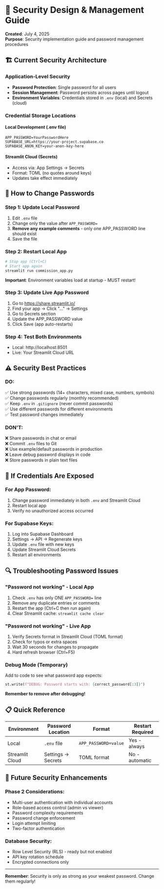 # 🔐 Security Design & Management Guide

**Created**: July 4, 2025  
**Purpose**: Security implementation guide and password management procedures

## 🏗️ Current Security Architecture

### Application-Level Security
- **Password Protection**: Single password for all users
- **Session Management**: Password persists across pages until logout
- **Environment Variables**: Credentials stored in `.env` (local) and Secrets (cloud)

### Credential Storage Locations

#### Local Development (.env file)
```
APP_PASSWORD=YourPasswordHere
SUPABASE_URL=https://your-project.supabase.co
SUPABASE_ANON_KEY=your-anon-key-here
```

#### Streamlit Cloud (Secrets)
- Access via: App Settings → Secrets
- Format: TOML (no quotes around keys)
- Updates take effect immediately

## 🔄 How to Change Passwords

### Step 1: Update Local Password
1. Edit `.env` file
2. Change only the value after `APP_PASSWORD=`
3. **Remove any example comments** - only one APP_PASSWORD line should exist
4. Save the file

### Step 2: Restart Local App
```bash
# Stop app (Ctrl+C)
# Start app again
streamlit run commission_app.py
```
**Important**: Environment variables load at startup - MUST restart!

### Step 3: Update Live App Password
1. Go to https://share.streamlit.io/
2. Find your app → Click "..." → Settings
3. Go to Secrets section
4. Update the APP_PASSWORD value
5. Click Save (app auto-restarts)

### Step 4: Test Both Environments
- Local: http://localhost:8501
- Live: Your Streamlit Cloud URL

## ⚠️ Security Best Practices

### DO:
✅ Use strong passwords (14+ characters, mixed case, numbers, symbols)  
✅ Change passwords regularly (monthly recommended)  
✅ Keep `.env` in `.gitignore` (never commit passwords)  
✅ Use different passwords for different environments  
✅ Test password changes immediately  

### DON'T:
❌ Share passwords in chat or email  
❌ Commit `.env` files to Git  
❌ Use example/default passwords in production  
❌ Leave debug password displays in code  
❌ Store passwords in plain text files  

## 🚨 If Credentials Are Exposed

### For App Password:
1. Change password immediately in both `.env` and Streamlit Cloud
2. Restart local app
3. Verify no unauthorized access occurred

### For Supabase Keys:
1. Log into Supabase Dashboard
2. Settings → API → Regenerate keys
3. Update `.env` file with new keys
4. Update Streamlit Cloud Secrets
5. Restart all environments

## 🔍 Troubleshooting Password Issues

### "Password not working" - Local App
1. Check `.env` has only ONE `APP_PASSWORD=` line
2. Remove any duplicate entries or comments
3. Restart the app (Ctrl+C then run again)
4. Clear Streamlit cache: `streamlit cache clear`

### "Password not working" - Live App
1. Verify Secrets format in Streamlit Cloud (TOML format)
2. Check for typos or extra spaces
3. Wait 30 seconds for changes to propagate
4. Hard refresh browser (Ctrl+F5)

### Debug Mode (Temporary)
Add to code to see what password app expects:
```python
st.write(f"DEBUG: Password starts with: {correct_password[:3]}")
```
**Remember to remove after debugging!**

## 📋 Quick Reference

| Environment | Password Location | Format | Restart Required |
|-------------|------------------|--------|------------------|
| Local | `.env` file | `APP_PASSWORD=value` | Yes - always |
| Streamlit Cloud | Settings → Secrets | TOML format | No - automatic |

## 🔮 Future Security Enhancements

### Phase 2 Considerations:
- Multi-user authentication with individual accounts
- Role-based access control (admin vs viewer)
- Password complexity requirements
- Password change enforcement
- Login attempt limiting
- Two-factor authentication

### Database Security:
- Row Level Security (RLS) - ready but not enabled
- API key rotation schedule
- Encrypted connections only

---

**Remember**: Security is only as strong as your weakest password. Change them regularly!